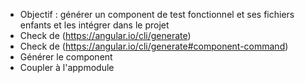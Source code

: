 - Objectif : générer un component de test fonctionnel et ses fichiers enfants et les intégrer dans le projet
- Check de (https://angular.io/cli/generate)
- Check de (https://angular.io/cli/generate#component-command)
- Générer le component
- Coupler à l'appmodule